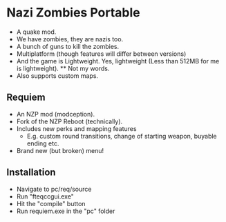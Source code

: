 # Nazi Zombies Portable
* A quake mod.
* We have zombies, they are nazis too.
* A bunch of guns to kill the zombies.
* Multiplatform (though features will differ between versions)
* And the game is Lightweight. Yes, lightweight (Less than 512MB for me is lightweight).
** Not my words.
* Also supports custom maps.

## Requiem
* An NZP mod (modception).
* Fork of the NZP Reboot (technically).
* Includes new perks and mapping features
  * E.g. custom round transitions, change of starting weapon, buyable ending etc.
* Brand new (but broken) menu!

## Installation
* Navigate to pc/req/source
* Run "fteqccgui.exe"
* Hit the "compile" button
* Run requiem.exe in the "pc" folder
